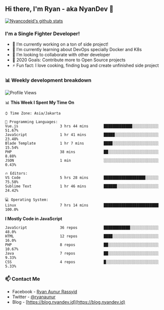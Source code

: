 ## Hi there, I'm Ryan - aka NyanDev 👋

[![Nyancodeid's github stats](https://github-readme-stats.vercel.app/api?username=nyancodeid)](https://github.com/nyancodeid/nyancodeid)

### I'm a Single Fighter Developer!
- 🔭 I’m currently working on a ton of side project!
- 🌱 I’m currently learning about DevOps specially Docker and K8s
- 👯 I’m looking to collaborate with other developer
- 🥅 2020 Goals: Contribute more to Open Source projects
- ⚡ Fun fact: I love cooking, finding bug and create unfinished side project 

### 📊 Weekly development breakdown

<!--START_SECTION:waka-->
![Profile Views](http://img.shields.io/badge/Profile%20Views-5-blue)

📊 **This Week I Spent My Time On** 

```text
⌚︎ Time Zone: Asia/Jakarta

💬 Programming Languages: 
Vue.js                   3 hrs 44 mins       █████████████░░░░░░░░░░░░   51.67% 
JavaScript               1 hr 41 mins        █████░░░░░░░░░░░░░░░░░░░░   23.48% 
Blade Template           1 hr 7 mins         ████░░░░░░░░░░░░░░░░░░░░░   15.54% 
PHP                      38 mins             ██░░░░░░░░░░░░░░░░░░░░░░░   8.88% 
JSON                     1 min               ░░░░░░░░░░░░░░░░░░░░░░░░░   0.43%

🔥 Editors: 
VS Code                  5 hrs 28 mins       ███████████████████░░░░░░   75.58% 
Sublime Text             1 hr 46 mins        ██████░░░░░░░░░░░░░░░░░░░   24.42%

💻 Operating System: 
Linux                    7 hrs 14 mins       █████████████████████████   100.0%

```

**I Mostly Code in JavaScript** 

```text
JavaScript               36 repos            ████████████░░░░░░░░░░░░░   48.0% 
HTML                     12 repos            ████░░░░░░░░░░░░░░░░░░░░░   16.0% 
PHP                      8 repos             ██░░░░░░░░░░░░░░░░░░░░░░░   10.67% 
Java                     7 repos             ██░░░░░░░░░░░░░░░░░░░░░░░   9.33% 
CSS                      4 repos             █░░░░░░░░░░░░░░░░░░░░░░░░   5.33%

```



<!--END_SECTION:waka-->

### 📫 Contact Me
- Facebook - [Ryan Aunur Rassyid](https://facebook.com/ryan.hac)
- Twitter - [@ryanaunur](https://twitter.com/ryanaunur)
- Blog - [https://blog.nyandev.id](https://blog.nyandev.id)
